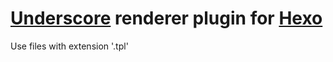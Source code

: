 # [Underscore] renderer plugin for [Hexo]

Use files with extension '.tpl'

[Hexo]: http://zespia.tw/hexo
[Underscore]: http://underscorejs.org/#template


